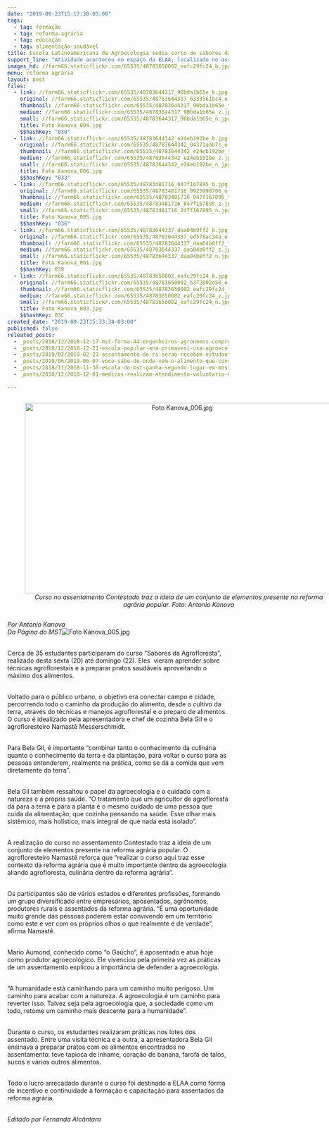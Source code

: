 ```yaml
---
date: "2019-09-23T15:17:30-03:00"
tags:
  - tag: formação
  - tag: reforma-agrária
  - tag: educação
  - tag: alimentação-saudável
title: Escola Latinoamericana de Agroecologia sedia curso de sabores da agrofloresta
support_line: "Atividade aconteceu no espaço da ELAA, localizado no assentamento Contestado, Lapa Paraná"
images_hd: //farm66.staticflickr.com/65535/48783650002_eafc29fc24_b.jpg
menu: reforma agrária
layout: post
files:
  - link: //farm66.staticflickr.com/65535/48783644317_90bda1b65e_b.jpg
    original: //farm66.staticflickr.com/65535/48783644317_6333561bc4_o.jpg
    thumbnail: //farm66.staticflickr.com/65535/48783644317_90bda1b65e_t.jpg
    medium: //farm66.staticflickr.com/65535/48783644317_90bda1b65e_z.jpg
    small: //farm66.staticflickr.com/65535/48783644317_90bda1b65e_n.jpg
    title: Foto Kanova_004.jpg
    $$hashKey: "030"
  - link: //farm66.staticflickr.com/65535/48783644342_e24eb192be_b.jpg
    original: //farm66.staticflickr.com/65535/48783644342_04371aab7c_o.jpg
    thumbnail: //farm66.staticflickr.com/65535/48783644342_e24eb192be_t.jpg
    medium: //farm66.staticflickr.com/65535/48783644342_e24eb192be_z.jpg
    small: //farm66.staticflickr.com/65535/48783644342_e24eb192be_n.jpg
    title: Foto Kanova_006.jpg
    $$hashKey: "033"
  - link: //farm66.staticflickr.com/65535/48783481716_047f167895_b.jpg
    original: //farm66.staticflickr.com/65535/48783481716_9923998706_o.jpg
    thumbnail: //farm66.staticflickr.com/65535/48783481716_047f167895_t.jpg
    medium: //farm66.staticflickr.com/65535/48783481716_047f167895_z.jpg
    small: //farm66.staticflickr.com/65535/48783481716_047f167895_n.jpg
    title: Foto Kanova_005.jpg
    $$hashKey: "036"
  - link: //farm66.staticflickr.com/65535/48783644337_daa04b0ff2_b.jpg
    original: //farm66.staticflickr.com/65535/48783644337_ed578ac34a_o.jpg
    thumbnail: //farm66.staticflickr.com/65535/48783644337_daa04b0ff2_t.jpg
    medium: //farm66.staticflickr.com/65535/48783644337_daa04b0ff2_z.jpg
    small: //farm66.staticflickr.com/65535/48783644337_daa04b0ff2_n.jpg
    title: Foto Kanova_001.jpg
    $$hashKey: 039
  - link: //farm66.staticflickr.com/65535/48783650002_eafc29fc24_b.jpg
    original: //farm66.staticflickr.com/65535/48783650002_b372802e50_o.jpg
    thumbnail: //farm66.staticflickr.com/65535/48783650002_eafc29fc24_t.jpg
    medium: //farm66.staticflickr.com/65535/48783650002_eafc29fc24_z.jpg
    small: //farm66.staticflickr.com/65535/48783650002_eafc29fc24_n.jpg
    title: Foto Kanova_003.jpg
    $$hashKey: 03C
created_date: "2019-09-23T15:33:34-03:00"
published: false
releated_posts:
  - _posts/2018/12/2018-12-17-mst-forma-44-engenheiros-agronomos-comprometidos-com-a-agroecologia.md
  - _posts/2018/12/2018-12-21-escola-popular-ana-primavesi-usa-agroecologia-para-capacitar-as-familias-do-vale-do-paraiba.md
  - _posts/2019/02/2019-02-21-assentamento-do-rs-serao-recebem-estudantes-universitarios-para-o-eiv.md
  - _posts/2019/06/2019-06-07-voce-sabe-de-onde-vem-o-alimento-que-consome.md
  - _posts/2018/11/2018-11-30-escola-do-mst-ganha-segundo-lugar-em-mostra-pedagogica-no-rs.md
  - _posts/2018/12/2018-12-01-medicos-realizam-atendimento-voluntario-em-acampamento-do-parana.md

---
```

<div style="text-align:center">
<figure class="image" style="display:inline-block"><img alt="Foto Kanova_006.jpg" height="432" src="//farm66.staticflickr.com/65535/48783644342_e24eb192be_b.jpg" width="700" />
<figcaption><em>Curso no assentamento Contestado traz a ideia de um conjunto de elementos presente na reforma agr&aacute;ria popular. Foto:&nbsp;Antonio Kanova</em></figcaption>
</figure>
</div>

<p><em>Por Antonio Kanova<br />
Da P&aacute;gina do MST</em><img alt="Foto Kanova_005.jpg" src="//farm66.staticflickr.com/65535/48783481716_047f167895_b.jpg" /></p>

<p><br />
Cerca de 35 estudantes participaram do curso &ldquo;Sabores da Agrofloresta&rdquo;, realizado desta sexta (20) at&eacute; domingo (22). Eles&nbsp; vieram aprender sobre t&eacute;cnicas agroflorestais e a preparar pratos saud&aacute;veis aproveitando o m&aacute;ximo dos alimentos.<br />
&nbsp;</p>

<p>Voltado para o p&uacute;blico urbano, o objetivo era conectar campo e cidade, percorrendo todo o caminho da produ&ccedil;&atilde;o do alimento, desde o cultivo da terra, atrav&eacute;s do t&eacute;cnicas e manejos agroflorestal e o preparo de alimentos. O curso &eacute; idealizado pela apresentadora e chef de cozinha Bela Gil e o agrofloresteiro Namast&ecirc; Messerschmidt.&nbsp;</p>

<p><br />
Para Bela Gil, &eacute; importante &ldquo;combinar tanto o conhecimento da culin&aacute;ria quanto o conhecimento da terra e da planta&ccedil;&atilde;o, para voltar o curso para as pessoas entenderem, realmente na pr&aacute;tica, como se d&aacute; a comida que vem diretamente da terra&rdquo;.</p>

<p><br />
Bela Gil tamb&eacute;m ressaltou o papel da agroecologia e o cuidado com a natureza e a pr&oacute;pria sa&uacute;de. &ldquo;O tratamento que um agricultor de agrofloresta d&aacute; para a terra e para a planta &eacute; o mesmo cuidado de uma pessoa que cuida da alimenta&ccedil;&atilde;o, que cozinha pensando na sa&uacute;de. Esse olhar mais sist&ecirc;mico, mais hol&iacute;stico, mais integral de que nada est&aacute; isolado&rdquo;.</p>

<p><br />
A realiza&ccedil;&atilde;o do curso no assentamento Contestado traz a ideia de um conjunto de elementos presente na reforma agr&aacute;ria popular. O agrofloresteiro Namast&ecirc; refor&ccedil;a que &ldquo;realizar o curso aqui traz esse contexto da reforma agr&aacute;ria que &eacute; muito importante dentro da agroecologia aliando agrofloresta, culin&aacute;ria dentro da reforma agr&aacute;ria&rdquo;.</p>

<p><br />
Os participantes s&atilde;o de v&aacute;rios estados e diferentes profiss&otilde;es, formando um grupo diversificado entre empres&aacute;rios, aposentados, agr&ocirc;nomos, produtores rurais e assentados da reforma agr&aacute;ria. &ldquo;&Eacute; uma oportunidade muito grande das pessoas poderem estar convivendo em um territ&oacute;rio como este e ver com os pr&oacute;prios olhos o que realmente &eacute; de verdade&rdquo;, afirma Namast&ecirc;.&nbsp;</p>

<p><br />
Mario Aumond, conhecido como &ldquo;o Ga&uacute;cho&rdquo;, &eacute; aposentado e atua hoje como produtor agroecol&oacute;gico. Ele vivenciou pela primeira vez as pr&aacute;ticas de um assentamento explicou a import&acirc;ncia de defender a agroecologia.&nbsp;</p>

<p><br />
&ldquo;A humanidade est&aacute; caminhando para um caminho muito perigoso. Um caminho para acabar com a natureza. A agroecologia &eacute; um caminho para reverter isso. Talvez seja pela agroecologia que, a sociedade como um todo, retome um caminho mais descente para a humanidade&rdquo;.&nbsp;</p>

<p><br />
Durante o curso, os estudantes realizaram pr&aacute;ticas nos lotes dos assentado. Entre uma visita t&eacute;cnica e a outra, a apresentadora Bela Gil ensinava a preparar pratos com os alimentos encontrados no assentamento: teve tapioca de inhame, cora&ccedil;&atilde;o de banana, farofa de talos, sucos e v&aacute;rios outros alimentos.&nbsp;</p>

<p><br />
Todo o lucro arrecadado durante o curso foi destinado a ELAA como forma de incentivo e continuidade &agrave; forma&ccedil;&atilde;o e capacita&ccedil;&atilde;o para assentados da reforma agr&aacute;ria.&nbsp;&nbsp;</p>

<p><br />
<em>Editado por Fernanda Alc&acirc;ntara</em></p>
